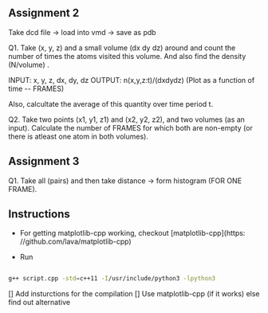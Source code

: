## Assignment 2

Take dcd file -> load into vmd -> save as pdb

Q1. Take (x, y, z) and a small volume (dx dy dz) around and count the number of
times the atoms visited this volume. And also find the density (N/volume)
.

INPUT: x, y, z, dx, dy, dz 
OUTPUT: n(x,y,z:t)/(dxdydz) (Plot as a function of time -- FRAMES)

Also, calcultate the average of this quantity over time period t.

Q2. Take two points (x1, y1, z1) and (x2, y2, z2), and two volumes (as an input). Calculate the number of FRAMES for which both are non-empty (or there is
atleast one atom in both volumes).

## Assignment 3

Q1. Take all (pairs) and then take distance -> form histogram (FOR ONE FRAME).



## Instructions 

- For getting matplotlib-cpp working, checkout [matplotlib-cpp](https:
//github.com/lava/matplotlib-cpp)

- Run
```bash

g++ script.cpp -std=c++11 -I/usr/include/python3 -lpython3

```

[] Add insturctions for the compilation
[] Use matplotlib-cpp (if it works) else find out alternative

